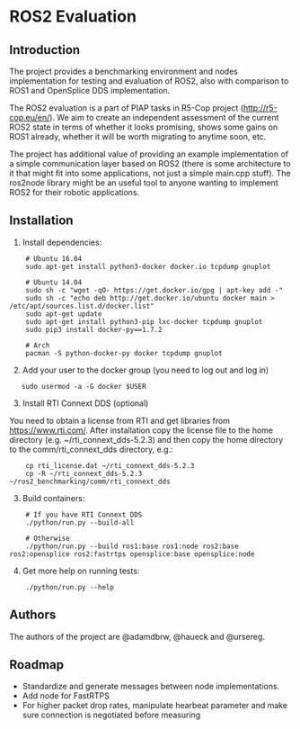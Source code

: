 # ROS2 Evaluation

## Introduction

The project provides a benchmarking environment and nodes implementation for testing and evaluation of ROS2, also with comparison to ROS1 and OpenSplice DDS implementation.

The ROS2 evaluation is a part of PIAP tasks in R5-Cop project (http://r5-cop.eu/en/). We aim to create an independent assessment of the current ROS2 state in terms of whether it looks promising, shows some gains on ROS1 already, whether it will be worth migrating to anytime soon, etc.

The project has additional value of providing an example implementation of a simple communication layer based on ROS2 (there is some architecture to it that might fit into some applications, not just a simple main.cpp stuff). The ros2node library might be an useful tool to anyone wanting to implement ROS2 for their robotic applications.

## Installation

1. Install dependencies:

```
    # Ubuntu 16.04
    sudo apt-get install python3-docker docker.io tcpdump gnuplot

    # Ubuntu 14.04
    sudo sh -c "wget -qO- https://get.docker.io/gpg | apt-key add -"
    sudo sh -c "echo deb http://get.docker.io/ubuntu docker main > /etc/apt/sources.list.d/docker.list"
    sudo apt-get update
    sudo apt-get install python3-pip lxc-docker tcpdump gnuplot
    sudo pip3 install docker-py==1.7.2

    # Arch
    pacman -S python-docker-py docker tcpdump gnuplot
```

2. Add your user to the docker group (you need to log out and log in)

```
   sudo usermod -a -G docker $USER
```

3. Install RTI Connext DDS (optional)

You need to obtain a license from RTI and get libraries from https://www.rti.com/. After installation copy the license file to the home directory (e.g. ~/rti_connext_dds-5.2.3) and then copy the home directory to the comm/rti_connext_dds directory, e.g.:

```
    cp rti_license.dat ~/rti_connext_dds-5.2.3
    cp -R ~/rti_connext_dds-5.2.3 ~/ros2_benchmarking/comm/rti_connext_dds
```

3. Build containers:

```
    # If you have RTI Connext DDS
    ./python/run.py --build-all

    # Otherwise
    ./python/run.py --build ros1:base ros1:node ros2:base ros2:opensplice ros2:fastrtps opensplice:base opensplice:node
```

4. Get more help on running tests:

```
    ./python/run.py --help
```

## Authors

The authors of the project are @adamdbrw, @haueck and @ursereg.

## Roadmap 

- Standardize and generate messages between node implementations.
- Add node for FastRTPS
- For higher packet drop rates, manipulate hearbeat parameter and make sure connection is negotiated before measuring


